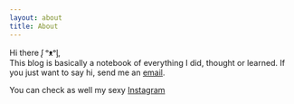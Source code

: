 ```yaml
---
layout: about
title: About
---
```


Hi there ᶘ ᵒᴥᵒᶅ,  
This blog is basically a notebook of everything I did, thought or learned. If you just want to say hi, send me an [email](mailto:daleonpz@gmail.com).

You can check as well my sexy [Instagram](https://www.instagram.com/daleonpzinst/)


<!--
In case you are interested in parkour check this other [site](https://myparkourjournal.com).
--> 


